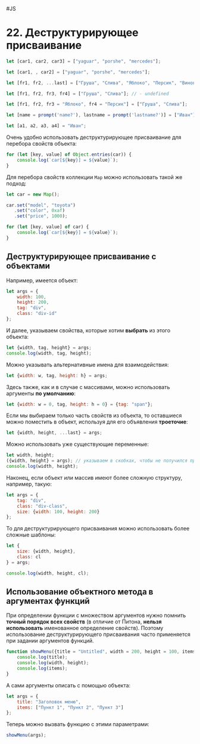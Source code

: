 #JS

# 22. Деструктурирующее присваивание

```javascript
let [car1, car2, car3] = ["yaguar", "porshe", "mercedes"];

let [car1, , car2] = ["yaguar", "porshe", "mercedes"];

let [fr1, fr2, ...last] = ["Груша", "Слива", "Яблоко", "Персик", "Виноград"];

let [fr1, fr2, fr3, fr4] = ["Груша", "Слива"]; // - undefined

let [fr1, fr2, fr3 = "Яблоко", fr4 = "Персик"] = ["Груша", "Слива"];

let [name = prompt('name?'), lastname = prompt('lastname?')] = ["Иван"];

let [a1, a2, a3, a4] = "Иван";
```

Очень удобно использовать деструктурирующее присваивание для перебора свойств объекта:

```javascript
for (let [key, value] of Object.entries(car)) {
    console.log(`car[${key}] = ${value}`);
}
```

Для перебора свойств коллекции `Map` можно использовать такой же подход:

```javascript
let car = new Map();

car.set("model", "toyota")
   .set("color", 0xaf)
   .set("price", 1000);

for (let [key, value] of car) {
    console.log(`car[${key}] = ${value}`);
}
```

## Деструктурирующее присваивание с объектами

Например, имеется объект:

```javascript
let args = {
    width: 100,
    height: 200,
    tag: "div",
    class: "div-id"
};
```

И далее, указываем свойства, которые хотим **выбрать** из этого объекта:

```javascript
let {width, tag, height} = args;
console.log(width, tag, height);
```

Можно указывать альтернативные имена для взаимодействия:

```javascript
let {width: w, tag, height: h} = args;
```

Здесь также, как и в случае с массивами, можно использовать аргументы **по умолчанию**:

```javascript
let {width: w = 0, tag, height: h = 0} = {tag: "span"};
```

Если мы выбираем только часть свойств из объекта, то оставшиеся можно поместить в объект, используя для его объявления **троеточие**:

```javascript
let {width, height, ...last} = args;
```

Можно использовать уже существующие переменные:

```javascript
let width, height;
({width, height} = args); // указываем в скобках, чтобы не получился просто блок кода
console.log(width, height);
```

Наконец, если объект или массив имеют более сложную структуру, например, такую:

```javascript
let args = {
    tag: "div",
    class: "div-class",
    size: {width: 100, height: 200}
};
```

То для деструктурирующего присваивания можно использовать более сложные шаблоны:

```javascript
let {
    size: {width, height},
    class: cl
} = args;

console.log(width, height, cl);
```

## Использование объектного метода в аргументах функций

При определении функции с множеством аргументов нужно помнить **точный порядок всех свойств** (в отличие от Питона, **нельзя использовать** именованное определение свойств). Поэтому использование деструктурирующего присваивания часто применяется при задании аргументов функций.

```javascript
function showMenu({title = "Untitled", width = 200, height = 100, items = []} = {}) { // указываем пустой объект по ум. для вызова без аргументов
    console.log(title);
    console.log(width, height);
    console.log(items);
}
```

А сами аргументы описать с помощью объекта:

```javascript
let args = {
    title: "Заголовок меню",
    items: ["Пункт 1", "Пункт 2", "Пункт 3"]
};
```

Теперь можно вызвать функцию с этими параметрами:

```javascript
showMenu(args);
```
